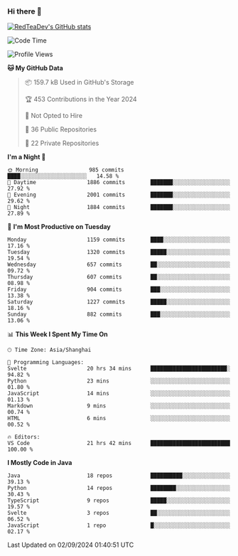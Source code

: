 ### Hi there 👋

<!--
**RedTeaDev/RedTeaDev** is a ✨ _special_ ✨ repository because its `README.md` (this file) appears on your GitHub profile.

Here are some ideas to get you started:

- 🔭 I’m currently working on ...
- 🌱 I’m currently learning ...
- 👯 I’m looking to collaborate on ...
- 🤔 I’m looking for help with ...
- 💬 Ask me about ...
- 📫 How to reach me: ...
- 😄 Pronouns: ...
- ⚡ Fun fact: ...
-->

<!--
[![wakatime](https://wakatime.com/badge/user/6b101ed0-04c0-4490-9283-eb61f2efff96.svg)](https://wakatime.com/@6b101ed0-04c0-4490-9283-eb61f2efff96)
!-->

[![RedTeaDev's GitHub stats](https://github-readme-stats.vercel.app/api?username=RedTeaDev\&include_all_commits=true)](https://github.com/anuraghazra/github-readme-stats)
<!--
[![willianrod's wakatime stats](https://github-readme-stats.vercel.app/api/wakatime?username=RedTeaDev)](https://github.com/anuraghazra/github-readme-stats)
!-->
<!--START_SECTION:waka-->
![Code Time](http://img.shields.io/badge/Code%20Time-2%2C543%20hrs%2021%20mins-blue)

![Profile Views](http://img.shields.io/badge/Profile%20Views-0-blue)

**🐱 My GitHub Data** 

> 📦 159.7 kB Used in GitHub's Storage 
 > 
> 🏆 453 Contributions in the Year 2024
 > 
> 🚫 Not Opted to Hire
 > 
> 📜 36 Public Repositories 
 > 
> 🔑 22 Private Repositories 
 > 
**I'm a Night 🦉** 

```text
🌞 Morning                985 commits         ████░░░░░░░░░░░░░░░░░░░░░   14.58 % 
🌆 Daytime                1886 commits        ███████░░░░░░░░░░░░░░░░░░   27.92 % 
🌃 Evening                2001 commits        ███████░░░░░░░░░░░░░░░░░░   29.62 % 
🌙 Night                  1884 commits        ███████░░░░░░░░░░░░░░░░░░   27.89 % 
```
📅 **I'm Most Productive on Tuesday** 

```text
Monday                   1159 commits        ████░░░░░░░░░░░░░░░░░░░░░   17.16 % 
Tuesday                  1320 commits        █████░░░░░░░░░░░░░░░░░░░░   19.54 % 
Wednesday                657 commits         ██░░░░░░░░░░░░░░░░░░░░░░░   09.72 % 
Thursday                 607 commits         ██░░░░░░░░░░░░░░░░░░░░░░░   08.98 % 
Friday                   904 commits         ███░░░░░░░░░░░░░░░░░░░░░░   13.38 % 
Saturday                 1227 commits        █████░░░░░░░░░░░░░░░░░░░░   18.16 % 
Sunday                   882 commits         ███░░░░░░░░░░░░░░░░░░░░░░   13.06 % 
```


📊 **This Week I Spent My Time On** 

```text
🕑︎ Time Zone: Asia/Shanghai

💬 Programming Languages: 
Svelte                   20 hrs 34 mins      ████████████████████████░   94.82 % 
Python                   23 mins             ░░░░░░░░░░░░░░░░░░░░░░░░░   01.80 % 
JavaScript               14 mins             ░░░░░░░░░░░░░░░░░░░░░░░░░   01.13 % 
Markdown                 9 mins              ░░░░░░░░░░░░░░░░░░░░░░░░░   00.74 % 
HTML                     6 mins              ░░░░░░░░░░░░░░░░░░░░░░░░░   00.52 % 

🔥 Editors: 
VS Code                  21 hrs 42 mins      █████████████████████████   100.00 % 
```

**I Mostly Code in Java** 

```text
Java                     18 repos            ██████████░░░░░░░░░░░░░░░   39.13 % 
Python                   14 repos            ████████░░░░░░░░░░░░░░░░░   30.43 % 
TypeScript               9 repos             █████░░░░░░░░░░░░░░░░░░░░   19.57 % 
Svelte                   3 repos             ██░░░░░░░░░░░░░░░░░░░░░░░   06.52 % 
JavaScript               1 repo              █░░░░░░░░░░░░░░░░░░░░░░░░   02.17 % 
```




 Last Updated on 02/09/2024 01:40:51 UTC
<!--END_SECTION:waka-->


